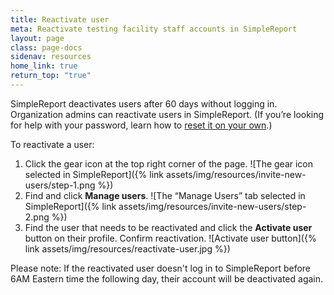 ```yaml
---
title: Reactivate user
meta: Reactivate testing facility staff accounts in SimpleReport
layout: page
class: page-docs
sidenav: resources
home_link: true
return_top: "true"
---
```


SimpleReport deactivates users after 60 days without logging in. Organization admins can reactivate users in SimpleReport. (If you’re looking for help with your password, learn how to [reset it on your own](https://www.simplereport.gov/using-simplereport/reset-your-simplereport-password).)

To reactivate a user:

1. Click the gear icon at the top right corner of the page.
   ![The gear icon selected in SimpleReport]({% link assets/img/resources/invite-new-users/step-1.png %})
2. Find and click **Manage users**.
   ![The “Manage Users” tab selected in SimpleReport]({% link assets/img/resources/invite-new-users/step-2.png %})
3. Find the user that needs to be reactivated and click the **Activate user** button on their profile. Confirm reactivation.
![Activate user button]({% link assets/img/resources/reactivate-user.jpg %})

Please note: If the reactivated user doesn't log in to SimpleReport before 6AM Eastern time the following day, their account will be deactivated again. 

